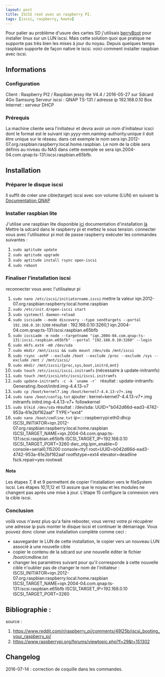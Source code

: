 ```yaml
---
layout: post
title: ISCSI root avec un raspberry PI.
tags: [iscsi, raspberry, howto]
---
```


Pour palier au problème d'usure des cartes SD j'utilisais [berryBoot](http://www.berryterminal.com/doku.php/berryboot) pour installer linux sur un LUN iscsi. Mais cette solution quoi que pratique ne supporte pas très bien les mises à jour du noyau. Depuis quelques temps raspbian supporte de façon native le iscsi. voici comment installer raspbian avec iscsi.

## Informations

### Configuration

Client : Raspberry PI2 / Raspbian jessy lite V4.4 / 2016-05-27 sur Sdcard 4Go Samsung
Serveur iscsi : QNAP TS-131 / adresse ip 192.168.0.10
Box Internet : serveur DHCP

### Prérequis

La machine cliente sera l'initiateur et devra avoir un nom d'initiateur icsci dont le format est le suivant iqn.yyyy-mm.naming-authority:unique il doit être unique sur le réseau. dans cet exemple le nom sera iqn.2012-07.org.raspbian:raspberry:local.home.raspbian. Le nom de la cible sera définis au niveau du NAS dans cette exemple se sera iqn.2004-04.com.qnap:ts-131:iscsi.raspbian.e65bfb.

## Installation

### Préparer le disque iscsi

Il suffit de créer une cible(target) iscsi avec son volume (LUN) en suivant la
[Documentation QNAP](https://www.qnap.com/i/en/tutorial/con_show.php?op=showone&cid=29)

### Installer raspbian lite

J'utilise une raspbian lite disponible [ici](https://www.raspberrypi.org/downloads/raspbian/) documentation d'installation [là](https://www.raspberrypi.org/documentation/installation/installing-images/README.md)
Mettre la sdcard dans le raspberry pi et mettez le sous tension.
connecter vous avec l'utilisateur pi mot de passe raspberry
exécuter les commandes suivantes :

1. `sudo aptitude update`
2. `sudo aptitude upgrade`
3. `sudo aptitude install rsync open-iscsi`
4. `sudo reboot`

### Finaliser l'installation iscsi

reconnecter vous avec l'utilisateur pi

1. `sudo nano /etc/iscsi/initiatorname.iscsi` mettre la valeur iqn.2012-07.org.raspbian:raspberry:local.home.raspbian
2. `sudo /etc/init.d/open-iscsi start`
3. `sudo systemctl daemon-reload`
4. `sudo iscsiadm --mode discovery --type sendtargets --portal 192.168.0.10:3260`
   résultat : 192.168.0.10:3260,1 iqn.2004-04.com.qnap:ts-131:iscsi.raspbian.e65bfb
5. `sudo iscsiadm -m node --targetname "iqn.2004-04.com.qnap:ts-131:iscsi.raspbian.e65bfb" --portal "192.168.0.10:3260" --login`
6. `sudo mkfs.ext4 -m0 /dev/sda`
7. `sudo mkdir /mnt/iscsi && sudo mount /dev/sda /mnt/iscsi`
8. `sudo rsync -avhP --exclude /boot --exclude /proc --exclude /sys --exclude /mnt / /mnt/iscsi/ `
9. `sudo mkdir /mnt/iscsi/{proc,sys,boot,initrd,mnt}`
10. `sudo touch /etc/iscsi/iscsi.initramfs` (nécessaire à update-initramfs)
11. `sudo touch /mnt/iscsi/etc/iscsi/iscsi.initramfs`
12. `` sudo update-initramfs -c -k `uname -r`  ``
    résultat : update-initramfs: Generating /boot/initrd.img-4.4.13-v7
13. `sudo cp /boot/kernel7.img /boot/kernel7-4.4.13-v7+.img`
14. `sudo nano /boot/config.txt`
    ajouter :
    kernel=kernel7-4.4.13-v7+.img
    initramfs initrd.img-4.4.13-v7+ followkernel
15. `sudo blkid /dev/sda`
    résultat : /dev/sda: UUID="b042d66d-ead3-4742-953a-61e2bf162aaf" TYPE="ext4"
16. `sudo nano /boot/cmdline.txt`
    ip=::::raspberrypi:eth0:dhcp ISCSI_INITIATOR=iqn.2012-07.org.raspbian:raspberry:local.home.raspbian ISCSI_TARGET_NAME=iqn.2004-04.com.qnap:ts-131:iscsi.raspbian.e65bfb ISCSI_TARGET_IP=192.168.0.10 ISCSI_TARGET_PORT=3260 dwc_otg.lpm_enable=0 console=serial0,115200 console=tty1 root=UUID=b042d66d-ead3-4742-953a-61e2bf162aaf rootfstype=ext4 elevator=deadline fsck.repair=yes rootwait

#### Nota

Les étapes 7, 8 et 9 permettent de copier l'installation vers le fileSystem iscsi.
Les étapes 10,11,12 et 13 assure que le noyau et les modules ne changent pas après une mise à jour.
L'étape 15 configure la connexion vers la cible iscsi.

### Conclusion

voilà vous n'avez plus qu'a faire rebooter, vous verrez votre pi récupérer une adresse ip puis monter le disque iscsi et continuer le démarrage.
Vous pouvez donc cloner une installation complète comme ceci :

- sauvegarder le LUN de cette installation, le copier vers un nouveau LUN associé à une nouvelle cible
- copier le contenu de la sdcard sur une nouvelle éditer le fichier /boot/cmdline.txt
- changer les paramètres suivant pour qu'il corresponde à cette nouvelle cible n'oublier pas de changer le nom de l'initiateur :
  ISCSI_INITIATOR=iqn.2012-07.org.raspbian:raspberry:local.home.raspbian ISCSI_TARGET_NAME=iqn.2004-04.com.qnap:ts-131:iscsi.raspbian.e65bfb ISCSI_TARGET_IP=192.168.0.10 ISCSI_TARGET_PORT=3260

## Bibliographie :

source :

1. https://www.reddit.com/r/raspberry_pi/comments/49l25b/iscsi_booting_your_raspberry_pi/
2. https://www.raspberrypi.org/forums/viewtopic.php?f=29&t=151302

## Changelog

2016-07-14 : correction de coquille dans les commandes.

```

```
